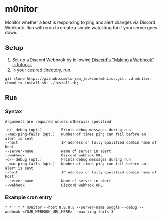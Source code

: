 # m0nitor

Monitor whether a host is responding to ping and alert changes via Discord Webhook. Run with cron to create a simple watchdog for if your server goes down.

## Setup
1. Set up a Discord Webhook by following [Discord's "Making a Webhook" in tutorial.](https://support.discord.com/hc/en-us/articles/228383668-Intro-to-Webhooks)
1. In your desired directory, run

```
git clone https://github.com/tonyaajjackson/m0nitor.git; cd m0nitor; chmod +x install.sh; ./install.sh;
```

## Run
### Syntax
```
Arguments are required unless otherwise specified

-d/--debug (opt.)         Prints debug messages during run
--max-ping-fails (opt.)   Number of times ping can fail before an alert is sent
--host                    IP address or fully qualified domain name of host
--server-name             Name of server in alert
--webhook                 Discord webhook URL
-d/--debug (opt.)         Prints debug messages during run
--max-ping-fails (opt.)   Number of times ping can fail before an alert is sent
--host                    IP address or fully qualified domain name of host
--server-name             Name of server in alert
--webhook                 Discord webhook URL

```
### Example cron entry

```
* * * * * m0nitor --host 8.8.8.8 --server-name Google --debug --webhook <YOUR_WEBHOOK_URL_HERE> --max-ping-fails 3
```